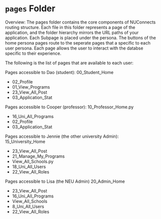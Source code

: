 # `pages` Folder

Overview: 
The pages folder contains the core components of NUConnects routing structure. Each file in this folder represents a page of the application, and the folder hierarchy mirrors the URL paths of your application. Each Subpage is placed under the persona. The buttons of the home persona pages route to the seperate pages that a specific to each user persona. Each page allows the user to interact with the databse specific to their experience. 

The following is the list of pages that are available to each user:

Pages accessible to Dao (student):
00_Student_Home
- 02_Profile
- 01_View_Programs
- 23_View_All_Post
- 03_Application_Stat

Pages accessible to Cooper (professor):
10_Professor_Home.py
- 16_Uni_All_Programs
- 02_Profile
- 03_Application_Stat

Pages accessible to Jennie (the other university Admin):
15_University_Home
- 23_View_All_Post
- 21_Manage_My_Programs
- View_All_Schools.py
- 18_Uni_All_Users
- 22_View_All_Roles

Pages accessible to Lisa (the NEU Admin)
20_Admin_Home
- 23_View_All_Post
- 16_Uni_All_Programs
- View_All_Schools
- 8_Uni_All_Users
- 22_View_All_Roles